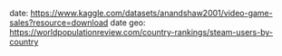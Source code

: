 date: https://www.kaggle.com/datasets/anandshaw2001/video-game-sales?resource=download
date geo: https://worldpopulationreview.com/country-rankings/steam-users-by-country